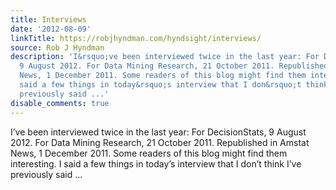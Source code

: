 ```yaml
---
title: Interviews
date: '2012-08-09'
linkTitle: https://robjhyndman.com/hyndsight/interviews/
source: Rob J Hyndman
description: 'I&rsquo;ve been interviewed twice in the last year: For DecisionStats,
  9 August 2012. For Data Mining Research, 21 October 2011. Republished in Amstat
  News, 1 December 2011. Some readers of this blog might find them interesting. I
  said a few things in today&rsquo;s interview that I don&rsquo;t think I&rsquo;ve
  previously said ...'
disable_comments: true
---
```

I&rsquo;ve been interviewed twice in the last year: For DecisionStats, 9 August 2012. For Data Mining Research, 21 October 2011. Republished in Amstat News, 1 December 2011. Some readers of this blog might find them interesting. I said a few things in today&rsquo;s interview that I don&rsquo;t think I&rsquo;ve previously said ...